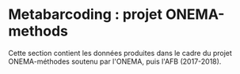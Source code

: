 # Metabarcoding : projet ONEMA-methods

Cette section contient les données produites dans le cadre du projet ONEMA-méthodes soutenu par l'ONEMA, puis l'AFB (2017-2018). 


